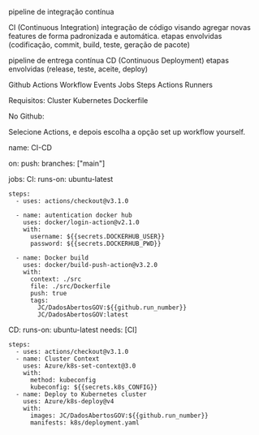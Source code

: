 pipeline de integração contínua

CI (Continuous Integration)
integração de código visando agregar novas features de forma padronizada e automática.
etapas envolvidas (codificação, commit, build, teste, geração de pacote)


pipeline de entrega contínua
CD (Continuous Deployment)
etapas envolvidas (release, teste, aceite, deploy)

Github Actions
Workflow
Events
Jobs
Steps
Actions
Runners

Requisitos:
Cluster Kubernetes
Dockerfile

No Github:

Selecione Actions, e depois escolha a opção set up workflow yourself.

name: CI-CD

on: 
  push:
    branches: ["main"]

jobs:
  CI:
    runs-on: ubuntu-latest

    steps:
      - uses: actions/checkout@v3.1.0

      - name: autentication docker hub
        uses: docker/login-action@v2.1.0
        with:
          username: ${{secrets.DOCKERHUB_USER}}
          password: ${{secrets.DOCKERHUB_PWD}}

      - name: Docker build
        uses: docker/build-push-action@v3.2.0
        with:
          context: ./src
          file: ./src/Dockerfile
          push: true
          tags:
            JC/DadosAbertosGOV:${{github.run_number}}
            JC/DadosAbertosGOV:latest
  
  CD:
    runs-on: ubuntu-latest
    needs: [CI]

    steps:
      - uses: actions/checkout@v3.1.0
      - name: Cluster Context
        uses: Azure/k8s-set-context@3.0
        with:
          method: kubeconfig
          kubeconfig: ${{secrets.k8s_CONFIG}}
      - name: Deploy to Kubernetes cluster
        uses: Azure/k8s-deploy@v4
        with:
          images: JC/DadosAbertosGOV:${{github.run_number}}
          manifests: k8s/deployment.yaml
      

  

